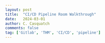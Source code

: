 ```yaml
---
layout: post
title:  "CI/CD Pipeline Room Walkthrough"
date:   2024-03-01
author: C. Casquatch
comments: false
tag: ['Gitlab', 'THM', 'CI/CD', 'pipeline']
---
```

